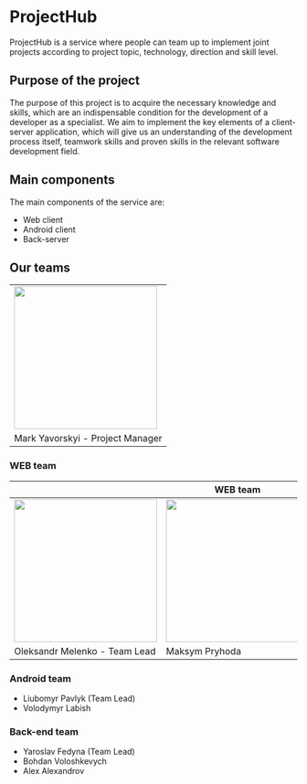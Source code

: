# ProjectHub
ProjectHub is a service where people can team up to implement joint projects according to project topic, technology, direction and skill level.

## Purpose of the project
The purpose of this project is to acquire the necessary knowledge and skills, which are an indispensable condition for the development of a developer as a specialist.
We aim to implement the key elements of a client-server application, which will give us an understanding of the development process itself,
teamwork skills and proven skills in the relevant software development field.

## Main components
The main components of the service are:
  - Web client
  - Android client
  - Back-server

## Our teams
<table>
    <tbody>
        <tr>
            <td><img src="https://avatars.githubusercontent.com/u/39382424?v=4"  width="250"></td>
        </tr>
        <tr>
            <td>Mark Yavorskyi - Project Manager</td>
        </tr>
    </tbody>
</table>

### WEB team
<table>
    <tbody>
        <thead>
            <tr>
                <th colspan=3>WEB team</th>
            </tr>
        </thead>
        <tr>
            <td><img src="https://avatars.githubusercontent.com/u/60272414?v=4"  width="250"></td>
            <td><img src="https://avatars.githubusercontent.com/u/90519417?v=4"  width="250"></td>
            <td><img src="https://avatars.githubusercontent.com/u/93792500?v=4"  width="250"></td>
        </tr>
        <tr>
            <td>Oleksandr Melenko - Team Lead</td>
            <td>Maksym Pryhoda</td>
            <td>Sofia Tryasko</td>
        </tr>
    </tbody>
</table>

### Android team
- Liubomyr Pavlyk (Team Lead)
- Volodymyr Labish

### Back-end team
- Yaroslav Fedyna (Team Lead)
- Bohdan Voloshkevych
- Alex Alexandrov
